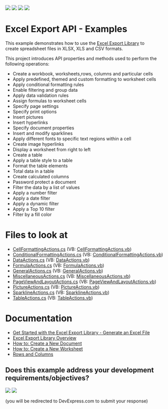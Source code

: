 <!-- default badges list -->
![](https://img.shields.io/endpoint?url=https://codecentral.devexpress.com/api/v1/VersionRange/128613309/23.1.2%2B)
[![](https://img.shields.io/badge/Open_in_DevExpress_Support_Center-FF7200?style=flat-square&logo=DevExpress&logoColor=white)](https://supportcenter.devexpress.com/ticket/details/T253492)
[![](https://img.shields.io/badge/📖_How_to_use_DevExpress_Examples-e9f6fc?style=flat-square)](https://docs.devexpress.com/GeneralInformation/403183)
[![](https://img.shields.io/badge/💬_Leave_Feedback-feecdd?style=flat-square)](#does-this-example-address-your-development-requirementsobjectives)
<!-- default badges end -->

# Excel Export API - Examples

This example demonstrates how to use the [Excel Export Library](https://docs.devexpress.com/OfficeFileAPI/114031/Excel-Export-Library) to create spreadsheet files in XLSX, XLS and CSV formats.

This project introduces API properties and methods used to perform the following operations:

* Create a workbook, worksheets,rows, columns and particular cells
* Apply predefined, themed and custom formatting to worksheet cells
* Apply conditional formatting rules
* Enable filtering and group data
* Apply data validation rules
* Assign formulas to worksheet cells
* Specify page settings
* Specify print options
* Insert pictures
* Insert hyperlinks
* Specify document properties
* Insert and modify sparklines
* Apply different fonts to specific text regions within a cell
* Create image hyperlinks
* Display a worksheet from right to left
* Create a table
* Apply a table style to a table
* Format the table elements
* Total data in a table
* Create calculated columns
* Password protect a document
* Filter the data by a list of values
* Apply a number filter
* Apply a date filter
* Apply a dynamic filter
* Apply a Top 10 filter
* Filter by a fill color

# Files to look at

* [CellFormattingActions.cs](./CS/XLExportExamples/SpreadsheetActions/CellFormattingActions.cs) (VB: [CellFormattingActions.vb](./VB/XLExportExamples/SpreadsheetActions/CellFormattingActions.vb))
* [ConditionalFormattingActions.cs](./CS/XLExportExamples/SpreadsheetActions/ConditionalFormattingActions.cs) (VB: [ConditionalFormattingActions.vb](./VB/XLExportExamples/SpreadsheetActions/ConditionalFormattingActions.vb))
* [DataActions.cs](./CS/XLExportExamples/SpreadsheetActions/DataActions.cs) (VB: [DataActions.vb](./VB/XLExportExamples/SpreadsheetActions/DataActions.vb))
* [FormulaActions.cs](./CS/XLExportExamples/SpreadsheetActions/FormulaActions.cs) (VB: [FormulaActions.vb](./VB/XLExportExamples/SpreadsheetActions/FormulaActions.vb))
* [GeneralActions.cs](./CS/XLExportExamples/SpreadsheetActions/GeneralActions.cs) (VB: [GeneralActions.vb](./VB/XLExportExamples/SpreadsheetActions/GeneralActions.vb))
* [MiscellaneousActions.cs](./CS/XLExportExamples/SpreadsheetActions/MiscellaneousActions.cs) (VB: [MiscellaneousActions.vb](./VB/XLExportExamples/SpreadsheetActions/MiscellaneousActions.vb))
* [PageViewAndLayoutActions.cs](./CS/XLExportExamples/SpreadsheetActions/PageViewAndLayoutActions.cs) (VB: [PageViewAndLayoutActions.vb](./VB/XLExportExamples/SpreadsheetActions/PageViewAndLayoutActions.vb))
* [PictureActions.cs](./CS/XLExportExamples/SpreadsheetActions/PictureActions.cs) (VB: [PictureActions.vb](./VB/XLExportExamples/SpreadsheetActions/PictureActions.vb))
* [SparklineActions.cs](./CS/XLExportExamples/SpreadsheetActions/SparklineActions.cs) (VB: [SparklineActions.vb](./VB/XLExportExamples/SpreadsheetActions/SparklineActions.vb))
* [TableActions.cs](./CS/XLExportExamples/SpreadsheetActions/TableActions.cs) (VB: [TableActions.vb](./VB/XLExportExamples/SpreadsheetActions/TableActions.vb))

# Documentation

* [Get Started with the Excel Export Library - Generate an Excel File](https://docs.devexpress.com/OfficeFileAPI/114032/excel-export-library/getting-started)
* [Excel Export Library Overview](https://docs.devexpress.com/OfficeFileAPI/114221/excel-export-library/overview)
* [How to: Create a New Document](https://docs.devexpress.com/OfficeFileAPI/114072/excel-export-library/workbooks/how-to-create-a-new-document)
* [How to: Create a New Worksheet](https://docs.devexpress.com/OfficeFileAPI/114074/excel-export-library/worksheets/how-to-create-a-new-worksheet)
* [Rows and Columns](https://docs.devexpress.com/OfficeFileAPI/114077/excel-export-library/rows-and-columns)
<!-- feedback -->
## Does this example address your development requirements/objectives?

[<img src="https://www.devexpress.com/support/examples/i/yes-button.svg"/>](https://www.devexpress.com/support/examples/survey.xml?utm_source=github&utm_campaign=excel-export-api-examples&~~~was_helpful=yes) [<img src="https://www.devexpress.com/support/examples/i/no-button.svg"/>](https://www.devexpress.com/support/examples/survey.xml?utm_source=github&utm_campaign=excel-export-api-examples&~~~was_helpful=no)

(you will be redirected to DevExpress.com to submit your response)
<!-- feedback end -->
